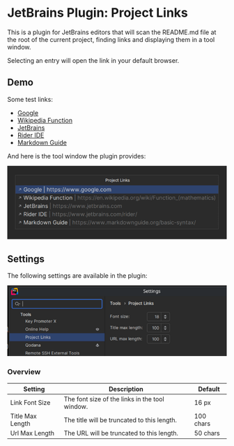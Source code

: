 # JetBrains Plugin: Project Links

This is a plugin for JetBrains editors that will scan the README.md file at the root of the current project, finding links and displaying
them in a tool window.

Selecting an entry will open the link in your default browser.

## Demo

Some test links:

- [Google](https://www.google.com)
- [Wikipedia Function](https://en.wikipedia.org/wiki/Function_(mathematics))
- [JetBrains](https://www.jetbrains.com)
- [Rider IDE](https://www.jetbrains.com/rider/)
- [Markdown Guide](https://www.markdownguide.org/basic-syntax/)

And here is the tool window the plugin provides:

![image](resources/Demo.png)

## Settings

The following settings are available in the plugin:

![image](resources/Settings.png)

### Overview

| Setting          | Description                                    | Default   |
|------------------|------------------------------------------------|-----------|
| Link Font Size   | The font size of the links in the tool window. | 16  px    |
| Title Max Length | The title will be truncated to this length.    | 100 chars |
| Url Max Length   | The URL will be truncated to this length.      | 50  chars |
